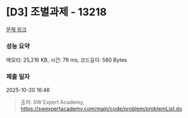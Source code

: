 # [D3] 조별과제 - 13218 

[문제 링크](https://swexpertacademy.com/main/code/problem/problemDetail.do?contestProbId=AXzjvCCq-PwDFASs) 

### 성능 요약

메모리: 25,216 KB, 시간: 79 ms, 코드길이: 580 Bytes

### 제출 일자

2025-10-20 16:46



> 출처: SW Expert Academy, https://swexpertacademy.com/main/code/problem/problemList.do